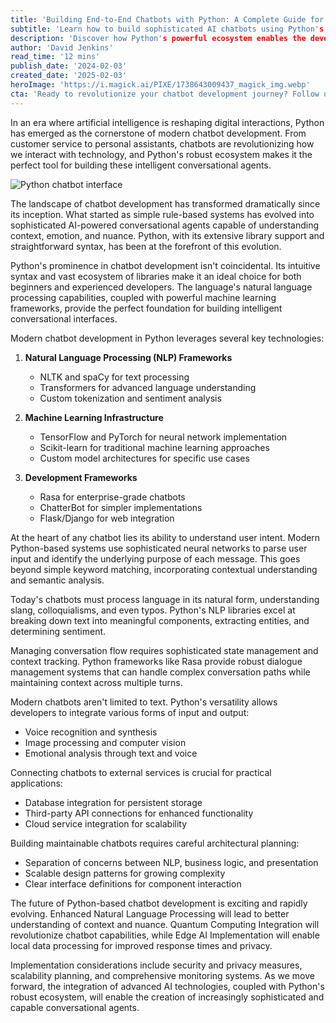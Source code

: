 ```yaml
---
title: 'Building End-to-End Chatbots with Python: A Complete Guide for 2024'
subtitle: 'Learn how to build sophisticated AI chatbots using Python's powerful ecosystem'
description: 'Discover how Python's powerful ecosystem enables the development of sophisticated AI chatbots. This comprehensive guide covers everything from basic concepts to advanced implementation strategies, including NLP frameworks, machine learning infrastructure, and future trends in chatbot development.'
author: 'David Jenkins'
read_time: '12 mins'
publish_date: '2024-02-03'
created_date: '2025-02-03'
heroImage: 'https://i.magick.ai/PIXE/1738643009437_magick_img.webp'
cta: 'Ready to revolutionize your chatbot development journey? Follow us on LinkedIn at MagickAI for cutting-edge insights and updates on AI technologies shaping the future of conversational interfaces!'
---
```


In an era where artificial intelligence is reshaping digital interactions, Python has emerged as the cornerstone of modern chatbot development. From customer service to personal assistants, chatbots are revolutionizing how we interact with technology, and Python's robust ecosystem makes it the perfect tool for building these intelligent conversational agents.

![Python chatbot interface](https://i.magick.ai/PIXE/1738643009442_magick_img.webp)

The landscape of chatbot development has transformed dramatically since its inception. What started as simple rule-based systems has evolved into sophisticated AI-powered conversational agents capable of understanding context, emotion, and nuance. Python, with its extensive library support and straightforward syntax, has been at the forefront of this evolution.

Python's prominence in chatbot development isn't coincidental. Its intuitive syntax and vast ecosystem of libraries make it an ideal choice for both beginners and experienced developers. The language's natural language processing capabilities, coupled with powerful machine learning frameworks, provide the perfect foundation for building intelligent conversational interfaces.

Modern chatbot development in Python leverages several key technologies:

1. **Natural Language Processing (NLP) Frameworks**
   - NLTK and spaCy for text processing
   - Transformers for advanced language understanding
   - Custom tokenization and sentiment analysis

2. **Machine Learning Infrastructure**
   - TensorFlow and PyTorch for neural network implementation
   - Scikit-learn for traditional machine learning approaches
   - Custom model architectures for specific use cases

3. **Development Frameworks**
   - Rasa for enterprise-grade chatbots
   - ChatterBot for simpler implementations
   - Flask/Django for web integration

At the heart of any chatbot lies its ability to understand user intent. Modern Python-based systems use sophisticated neural networks to parse user input and identify the underlying purpose of each message. This goes beyond simple keyword matching, incorporating contextual understanding and semantic analysis.

Today's chatbots must process language in its natural form, understanding slang, colloquialisms, and even typos. Python's NLP libraries excel at breaking down text into meaningful components, extracting entities, and determining sentiment.

Managing conversation flow requires sophisticated state management and context tracking. Python frameworks like Rasa provide robust dialogue management systems that can handle complex conversation paths while maintaining context across multiple turns.

Modern chatbots aren't limited to text. Python's versatility allows developers to integrate various forms of input and output:
- Voice recognition and synthesis
- Image processing and computer vision
- Emotional analysis through text and voice

Connecting chatbots to external services is crucial for practical applications:
- Database integration for persistent storage
- Third-party API connections for enhanced functionality
- Cloud service integration for scalability

Building maintainable chatbots requires careful architectural planning:
- Separation of concerns between NLP, business logic, and presentation
- Scalable design patterns for growing complexity
- Clear interface definitions for component interaction

The future of Python-based chatbot development is exciting and rapidly evolving. Enhanced Natural Language Processing will lead to better understanding of context and nuance. Quantum Computing Integration will revolutionize chatbot capabilities, while Edge AI Implementation will enable local data processing for improved response times and privacy.

Implementation considerations include security and privacy measures, scalability planning, and comprehensive monitoring systems. As we move forward, the integration of advanced AI technologies, coupled with Python's robust ecosystem, will enable the creation of increasingly sophisticated and capable conversational agents.
